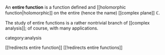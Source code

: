 
An __entire function__ is a function defined and [[holomorphic function|holomorphic]] on the entire (hence the name) [[complex plane]] $\mathbb{C}$. 

The study of entire functions is a rather nontrivial branch of [[complex analysis]]; of course, with many applications. 


category:analysis

[[!redirects entire function]]
[[!redirects entire functions]]
